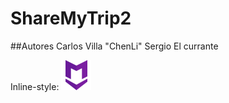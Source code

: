 # ShareMyTrip2

##Autores
Carlos Villa "ChenLi"
Sergio El currante

Inline-style: 
![alt text](https://github.com/adam-p/markdown-here/raw/master/src/common/images/icon48.png "Logo Title Text 1")

